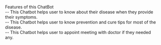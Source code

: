 Features of this ChatBot<br>
  -- This Chatbot helps user to know about their disease when they provide their symptoms. <br>
  -- This Chatbot helps user to know prevention and cure tips for most of the disease. <br>
  -- This Chatbot helps user to appoint meeting with doctor if they needed any.<br>
 
